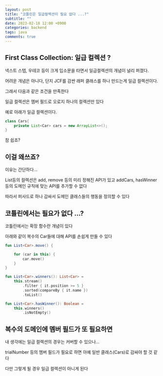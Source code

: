 ```yaml
---
layout: post
title: "코틀린은 일급컬렉션이 필요 없다 ...?"
subtitle: ""
date: 2023-02-18 12:00 +0900
categories: backend
tags: java
comments: true
---
```


## First Class Collection: 일급 컬렉션 ?

넥스트 스텝, 우테코 등이 크게 입소문을 타면서 일급컬렉션의 개념이 널리 퍼졌다.

어려운 개념은 아니다, 단지 JCF를 감싼 래퍼 클래스를 하나 만드는게 일급 컬렉션이다.

그래서 다음과 같은 조건을 만족한다

일급 컬렉션은 멤버 필드로 오로지 하나의 컬렉션만 있다

예로 아래가 일급 컬렉션이다.

```java
class Cars{
    private List<Car> cars = new ArrayList<>(); 
}
```

참 쉽죠?

## 이걸 왜쓰죠?

이유는 간단하다...

List등의 컬렉션은 add, remove 등의 미리 정해진 API가 있고 addCars, hasWinner 등의 도메인 규칙에 맞는 API를 추가할 수 없다

따라서 퍼사드로 하나 감싸서 도메인 클래스들의 행동을 정의할 수 있다

## 코틀린에서는 필요가 없다 ...?

코틀린에서는 확장 함수란 개념이 있다

아래와 같이 복수의 Car들에 대해 API를 손쉽게 만들 수 있다

```kotlin
fun List<Car>.move() {

    for (car in this) {
        car.move()
    }
}

fun List<Car>.winners(): List<Car> =
    this.stream()
        .filter { it.position >= 5 }
        .sorted(compareBy { it.name })
        .toList()

fun List<Car>.hasWinner(): Boolean =
    this.winners()
        .isNotEmpty()

```

## 복수의 도메인에 멤버 필드가 또 필요하면

내 생각에는 일급 컬렉션의 경우는 커버할 수 있으나...

trialNumber 등의 멤버 필드가 필요로 하면 아예 일반 클래스(Cars)로 감싸야 할 것 같다

다만 그렇게 될 경우 일급 컬렉션이 아니게 된다

